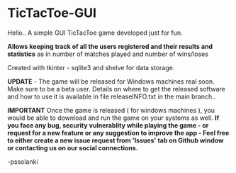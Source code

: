 # TicTacToe-GUI
Hello..
A simple GUI TicTacToe game developed just for fun.

**Allows keeping track of all the users registered and their results and statistics**
as in number of matches played and number of wins/loses

Created with tkinter - sqlite3 and shelve for data storage.

**UPDATE** - The game will be released for Windows machines real soon. Make sure to be a beta user. Details on where to get the released software and how to use it is available in file releaseINFO.txt in the main branch..

**IMPORTANT**
Once the game is released ( for windows machines ), you would be able to download and run the game on your systems as well. **If you face any bug, security vulnerablity while playing the game - or request for a new feature or any suggestion to improve the app - Feel free to either create a new issue request from 'Issues' tab on Github window or contacting us on our social connections.**

-pssolanki

